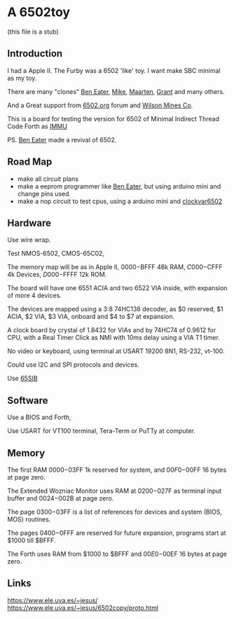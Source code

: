 # A 6502toy

(this file is a stub)

## Introduction

I had a Apple II. The Furby was a 6502 'like' toy. I want make SBC minimal as my toy.

There are many "clones" [Ben Eater](https://eater.net/6502), [Mike](https://github.com/mike42/6502-computer), [Maarten](https://github.com/maarten-pennings/6502/tree/master), [Grant](http://searle.x10host.com/6502/Simple6502.html) and many others.

And a Great support from [6502.org](http://6502.org/) forum and [Wilson Mines Co](http://wilsonminesco.com/).

This is a board for testing the version for 6502 of Minimal Indirect Thread Code Forth as [IMMU](https://github.com/agsb/immu)

PS. [Ben Eater](https://www.youtube.com/watch?v=LnzuMJLZRdU) made a revival of 6502. 

## Road Map

- make all circuit plans
- make a eeprom programmer like [Ben Eater](https://github.com/beneater/eeprom-programmer), but using arduino mini and change pins used.
- make a nop circuit to test cpus, using a arduino mini and [clockvar6502](https://github.com/maarten-pennings/6502/blob/master/1clock/clockvar6502)
        

## Hardware

Use wire wrap. 

Test NMOS-6502, CMOS-65C02,

The memory map will be as in Apple II, $0000-$BFFF 48k RAM, $C000-$CFFF 4k Devices, $D000-$FFFF 12k ROM. 

The board will have one 6551 ACIA and two 6522 VIA inside, with expansion of more 4 devices.

The devices are mapped using a 3:8 74HC138 decoder, as $0 reserved, $1 ACIA, $2 VIA, $3 VIA, onboard and $4 to $7 at expansion.

A clock board by crystal of 1.8432 for VIAs and by 74HC74 of 0.9612 for CPU, with a Real Timer Click as NMI with 10ms delay using a VIA T1 timer.

No video or keyboard, using terminal at USART 19200 8N1, RS-232, vt-100.

Could use I2C and SPI protocols and devices.

Use [65SIB](http://forum.6502.org/viewtopic.php?t=1064&start=105)


## Software

Use a BIOS and Forth, 

Use USART for VT100 terminal, Tera-Term or PuTTy at computer.


## Memory 

The first RAM $0000-$03FF 1k reserved for system, and $00F0-$00FF 16 bytes at page zero. 

The Extended Wozniac Monitor uses RAM at $0200-$027F as terminal input buffer and $0024-$002B at page zero. 

The page $0300-$03FF is a list of references for devices and system (BIOS, MOS) routines.

The pages $0400-$0FFF are reserved for future expansion, programs start at $1000 till $BFFF.

The Forth uses RAM from $1000 to $BFFF and $00E0-$00EF 16 bytes at page zero.


## Links

https://www.ele.uva.es/~jesus/
https://www.ele.uva.es/~jesus/6502copy/proto.html


